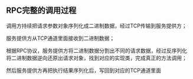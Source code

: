 ## RPC完整的调用过程

调用方持续把请求参数对象序列化成二进制数据，经过TCP传输到服务提供方；

服务提供方从TCP通道里面接收到二进制数据；

根据RPC协议，服务提供方将二进制数据分割出不同的请求数据，经过反序列化将二进制数据逆向还原出请求对象，找到对应的实现类，完成真正的方法调用；

然后服务提供方再把执行结果序列化后，写回到对应的TCP通道里面
